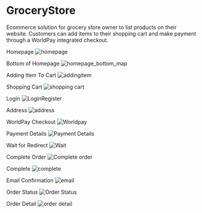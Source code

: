 # GroceryStore
Ecommerce solution for grocery store owner to list products on their website. Customers can add items to their shopping cart and make payment through a WorldPay integrated checkout. 

Homepage
![homepage](https://github.com/Naz786/GroceryStore/blob/master/ValueVille_Screenshots/customer_views/homepage.png)

Bottom of Homepage
![homepage_bottom_map](https://github.com/Naz786/GroceryStore/blob/master/ValueVille_Screenshots/customer_views/homepage_2.png)

Adding Item To Cart
![addingitem](https://github.com/Naz786/GroceryStore/blob/master/ValueVille_Screenshots/customer_views/adding_item.png)

Shopping Cart
![shopping cart](https://github.com/Naz786/GroceryStore/blob/master/ValueVille_Screenshots/customer_views/shopping_cart.png)

Login
![LoginRegister](https://github.com/Naz786/GroceryStore/blob/master/ValueVille_Screenshots/customer_views/login.png)

Address
![address](https://github.com/Naz786/GroceryStore/blob/master/ValueVille_Screenshots/customer_views/address_checkout.png)

WorldPay Checkout
![Worldpay](https://github.com/Naz786/GroceryStore/blob/master/ValueVille_Screenshots/customer_views/worldpay_checkout.png)

Payment Details
![Payment Details](https://github.com/Naz786/GroceryStore/blob/master/ValueVille_Screenshots/customer_views/make_payment.png)

Wait for Redirect
![Wait](https://github.com/Naz786/GroceryStore/blob/master/ValueVille_Screenshots/customer_views/redirect_wait.png)

Complete Order
![Complete order](https://github.com/Naz786/GroceryStore/blob/master/ValueVille_Screenshots/customer_views/Complete_order.png)

Complete
![complete](https://github.com/Naz786/GroceryStore/blob/master/ValueVille_Screenshots/customer_views/order_complete.png)

Email Confirmation
![email](https://github.com/Naz786/GroceryStore/blob/master/ValueVille_Screenshots/customer_views/email_confirmation.png)

Order Status
![Order Status](https://github.com/Naz786/GroceryStore/blob/master/ValueVille_Screenshots/customer_views/order_status.png)

Order Detail
![order detail](https://github.com/Naz786/GroceryStore/blob/master/ValueVille_Screenshots/customer_views/order_detail.png)
